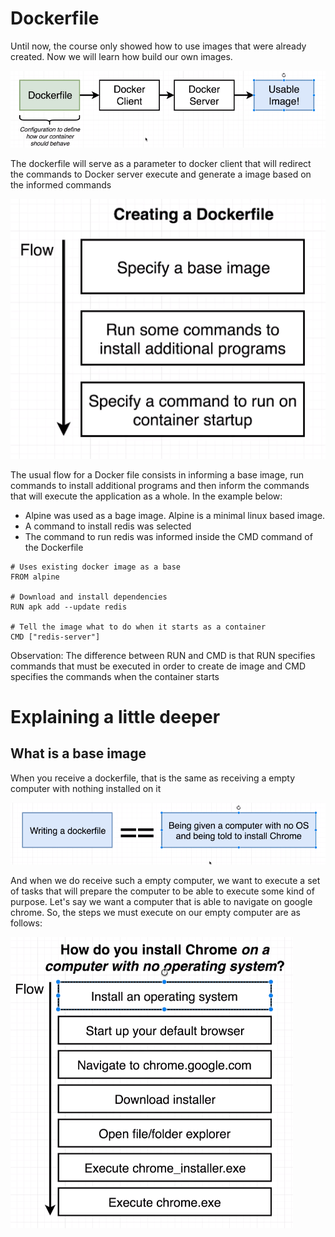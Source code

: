 # Dockerfile

Until now, the course only showed how to use images that were already created. Now we will learn how build our own images.

![](images/01.png)

The dockerfile will serve as a parameter to docker client that will redirect the commands to Docker server execute and generate a image based on the informed commands

![](images/02.png)

The usual flow for a Docker file consists in informing a base image, run commands to install additional programs and then inform the commands that will execute the application as a whole. In the example below:

- Alpine was used as a bage image. Alpine is a minimal linux based image.
- A command to install redis was selected
- The command to run redis was informed inside the CMD command of the Dockerfile

```
# Uses existing docker image as a base
FROM alpine

# Download and install dependencies
RUN apk add --update redis

# Tell the image what to do when it starts as a container
CMD ["redis-server"]
```

Observation: The difference between RUN and CMD is that RUN specifies commands that must be executed in order to create de image and CMD specifies the commands when the container starts

# Explaining a little deeper

## What is a base image

When you receive a dockerfile, that is the same as receiving a empty computer with nothing installed on it

![](images/03.png)

And when we do receive such a empty computer, we want to execute a set of tasks that will prepare the computer to be able to execute some kind of purpose. Let's say we want a computer that is able to navigate on google chrome. So, the steps we must execute on our empty computer are as follows:

![](images/04.png)